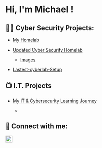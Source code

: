 <h1>Hi, I'm Michael ! </h1>

<h2>👨‍💻 Cyber Security Projects:</h2>

- <b></b> [My Homelab](https://github.com/teckie-1/CyberSecurityHomeLab/tree/main)
  
- <b></b> [Updated Cyber Security Homelab](https://github.com/teckie-1/Updated-Cyber-Security-Homelab/blob/main/README.md)
    - <b></b> [Images](https://github.com/teckie-1/Images)

- <b></b> [Lastest-cyberlab-Setup](https://github.com/teckie-1/teckie-1/edit/main/README.md)

<h2>📺 I.T. Projects</h2>

- <b></b>  [My IT & Cybersecurity Learning Journey](https://github.com/teckie-1/my-journey/blob/main/README.md)

  - <b></b> 
    
<h2> 🤳 Connect with me:</h2>

[<img align="left" alt="JoshMadakor | LinkedIn" width="22px" src="https://cdn.jsdelivr.net/npm/simple-icons@v3/icons/linkedin.svg" />][linkedin]




[linkedin]: https://www.linkedin.com/in/michael-mcknight-964274303/

<!--
**joshmadakor1/joshmadakor1** is a ✨ _special_ ✨ repository because its `README.md` (this file) appears on your GitHub profile.

Here are some ideas to get you started:

- 🔭 I’m currently working on ...
- 🌱 I’m currently learning ...
- 👯 I’m looking to collaborate on ...
- 🤔 I’m looking for help with ...
- 💬 Ask me about ...
- 📫 How to reach me: ...
- 😄 Pronouns: ...
- ⚡ Fun fact: ...
-->
